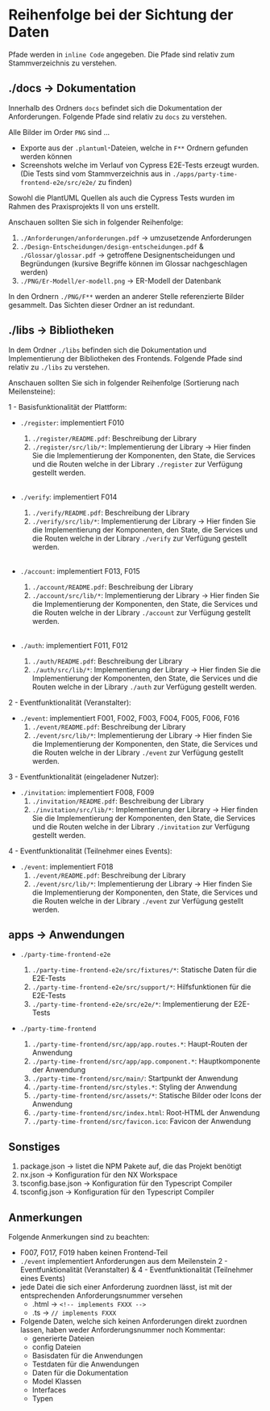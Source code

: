 # Reihenfolge bei der Sichtung der Daten

Pfade werden in `inline Code` angegeben. Die Pfade sind relativ zum Stammverzeichnis zu verstehen.

## ./docs -> Dokumentation

Innerhalb des Ordners `docs` befindet sich die Dokumentation der Anforderungen. Folgende Pfade sind relativ zu `docs` zu verstehen.

Alle Bilder im Order `PNG` sind ...

- Exporte aus der `.plantuml`-Dateien, welche in `F**` Ordnern gefunden werden können
- Screenshots welche im Verlauf von Cypress E2E-Tests erzeugt wurden. (Die Tests sind vom Stammverzeichnis aus in `./apps/party-time-frontend-e2e/src/e2e/` zu finden)

Sowohl die PlantUML Quellen als auch die Cypress Tests wurden im Rahmen des Praxisprojekts II von uns erstellt.

Anschauen sollten Sie sich in folgender Reihenfolge:

1. `./Anforderungen/anforderungen.pdf` -> umzusetzende Anforderungen
1. `./Design-Entscheidungen/design-entscheidungen.pdf` & `./Glossar/glossar.pdf` -> getroffene Designentscheidungen und Begründungen (kursive Begriffe können im Glossar nachgeschlagen werden)
1. `./PNG/Er-Modell/er-modell.png` -> ER-Modell der Datenbank

In den Ordnern `./PNG/F**` werden an anderer Stelle referenzierte Bilder gesammelt.
Das Sichten dieser Ordner an ist redundant.

## ./libs -> Bibliotheken

In dem Ordner `./libs` befinden sich die Dokumentation und Implementierung der Bibliotheken des Frontends. Folgende Pfade sind relativ zu `./libs` zu verstehen.

Anschauen sollten Sie sich in folgender Reihenfolge (Sortierung nach Meilensteine):

1 - Basisfunktionalität der Plattform:

- `./register`: implementiert F010
  1. `./register/README.pdf`: Beschreibung der Library
  1. `./register/src/lib/*`: Implementierung der Library -> Hier finden Sie die Implementierung der Komponenten, den State, die Services und die Routen welche in der Library `./register` zur Verfügung gestellt werden.  
  &#x200B;

- `./verify`: implementiert F014
  1. `./verify/README.pdf`: Beschreibung der Library
  1. `./verify/src/lib/*`: Implementierung der Library -> Hier finden Sie die Implementierung der Komponenten, den State, die Services und die Routen welche in der Library `./verify` zur Verfügung gestellt werden.  
    &#x200B;

- `./account`: implementiert F013, F015
  1. `./account/README.pdf`: Beschreibung der Library
  1. `./account/src/lib/*`: Implementierung der Library -> Hier finden Sie die Implementierung der Komponenten, den State, die Services und die Routen welche in der Library `./account` zur Verfügung gestellt werden.  
  &#x200B;

- `./auth`: implementiert F011, F012
  1. `./auth/README.pdf`: Beschreibung der Library
  1. `./auth/src/lib/*`: Implementierung der Library -> Hier finden Sie die Implementierung der Komponenten, den State, die Services und die Routen welche in der Library `./auth` zur Verfügung gestellt werden.
  &#x200B;

2 - Eventfunktionalität (Veranstalter):

- `./event`: implementiert F001, F002, F003, F004, F005, F006, F016
  1. `./event/README.pdf`: Beschreibung der Library
  1. `./event/src/lib/*`: Implementierung der Library -> Hier finden Sie die Implementierung der Komponenten, den State, die Services und die Routen welche in der Library `./event` zur Verfügung gestellt werden.
  &#x200B;

3 - Eventfunktionalität (eingeladener Nutzer):

- `./invitation`: implementiert F008, F009
  1. `./invitation/README.pdf`: Beschreibung der Library
  1. `./invitation/src/lib/*`: Implementierung der Library -> Hier finden Sie die Implementierung der Komponenten, den State, die Services und die Routen welche in der Library `./invitation` zur Verfügung gestellt werden.
  &#x200B;

4 - Eventfunktionalität (Teilnehmer eines Events):

- `./event`: implementiert F018
  1. `./event/README.pdf`: Beschreibung der Library
  1. `./event/src/lib/*`: Implementierung der Library -> Hier finden Sie die Implementierung der Komponenten, den State, die Services und die Routen welche in der Library `./event` zur Verfügung gestellt werden.
  &#x200B;

## apps -> Anwendungen

- `./party-time-frontend-e2e`
  1. `./party-time-frontend-e2e/src/fixtures/*`: Statische Daten für die E2E-Tests
  1. `./party-time-frontend-e2e/src/support/*`: Hilfsfunktionen für die E2E-Tests
  1. `./party-time-frontend-e2e/src/e2e/*`: Implementierung der E2E-Tests
  &#x200B;

- `./party-time-frontend`
  1. `./party-time-frontend/src/app/app.routes.*`: Haupt-Routen der Anwendung
  1. `./party-time-frontend/src/app/app.component.*`: Hauptkomponente der Anwendung
  1. `./party-time-frontend/src/main/`: Startpunkt der Anwendung
  1. `./party-time-frontend/src/styles.*`: Styling der Anwendung
  1. `./party-time-frontend/src/assets/*`: Statische Bilder oder Icons der Anwendung
  1. `./party-time-frontend/src/index.html`: Root-HTML der Anwendung
  1. `./party-time-frontend/src/favicon.ico`: Favicon der Anwendung
  &#x200B;


## Sonstiges

1. package.json -> listet die NPM Pakete auf, die das Projekt benötigt
1. nx.json -> Konfiguration für den NX Workspace
1. tsconfig.base.json -> Konfiguration für den Typescript Compiler
1. tsconfig.json -> Konfiguration für den Typescript Compiler

## Anmerkungen

Folgende Anmerkungen sind zu beachten:

- F007, F017, F019 haben keinen Frontend-Teil
- `./event` implementiert Anforderungen aus dem Meilenstein 2 - Eventfunktionalität (Veranstalter) & 4 - Eventfunktionalität (Teilnehmer eines Events)
- jede Datei die sich einer Anforderung zuordnen lässt, ist mit der entsprechenden Anforderungsnummer versehen
  - .html -> `<!-- implements FXXX -->`
  - .ts -> `// implements FXXX`
- Folgende Daten, welche sich keinen Anforderungen direkt zuordnen lassen, haben weder Anforderungsnummer noch Kommentar:
  - generierte Dateien
  - config Dateien
  - Basisdaten für die Anwendungen
  - Testdaten für die Anwendungen
  - Daten für die Dokumentation
  - Model Klassen
  - Interfaces
  - Typen